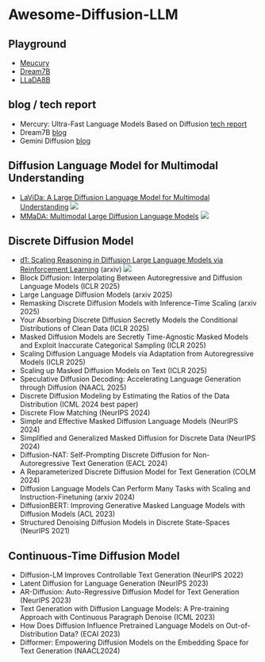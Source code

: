# Awesome-Diffusion-LLM

## Playground
- [Meucury](https://chat.inceptionlabs.ai/)
- [Dream7B](https://huggingface.co/spaces/multimodalart/Dream)
- [LLaDA8B](https://huggingface.co/spaces/multimodalart/LLaDA)


## blog / tech report
- Mercury: Ultra-Fast Language Models Based on Diffusion [tech report](https://drive.google.com/file/d/1xrqTqF88OZblf0NgMjr1REU4doYlkNXf/view)
- Dream7B [blog](https://hkunlp.github.io/blog/2025/dream/)
- Gemini Diffusion [blog](https://deepmind.google/models/gemini-diffusion/) 

## Diffusion Language Model for Multimodal Understanding

- [LaViDa: A Large Diffusion Language Model for Multimodal Understanding](https://arxiv.org/pdf/2505.16839) ![](https://img.shields.io/badge/abs-2025.05-red)
- [MMaDA: Multimodal Large Diffusion Language Models](https://arxiv.org/pdf/2505.15809) ![](https://img.shields.io/badge/abs-2025.05-red)


## Discrete Diffusion Model
- [d1: Scaling Reasoning in Diffusion Large Language Models via Reinforcement Learning](https://arxiv.org/abs/2504.12216) (arxiv) ![](https://img.shields.io/badge/abs-2025.04-red)
- Block Diffusion: Interpolating Between Autoregressive and Diffusion Language Models (ICLR 2025)
- Large Language Diffusion Models (arxiv 2025)
- Remasking Discrete Diffusion Models with Inference-Time Scaling (arxiv 2025)
- Your Absorbing Discrete Diffusion Secretly Models the Conditional Distributions of Clean Data (ICLR 2025)
- Masked Diffusion Models are Secretly Time-Agnostic Masked Models and Exploit Inaccurate Categorical Sampling (ICLR 2025)
- Scaling Diffusion Language Models via Adaptation from Autoregressive Models (ICLR 2025)
- Scaling up Masked Diffusion Models on Text (ICLR 2025)
- Speculative Diffusion Decoding: Accelerating Language Generation through Diffusion (NAACL 2025)
- Discrete Diffusion Modeling by Estimating the Ratios of the Data Distribution (ICML 2024 best paper)
- Discrete Flow Matching (NeurIPS 2024)
- Simple and Effective Masked Diffusion Language Models (NeurIPS 2024)
- Simplified and Generalized Masked Diffusion for Discrete Data (NeurIPS 2024)
- Diffusion-NAT: Self-Prompting Discrete Diffusion for Non-Autoregressive Text Generation (EACL 2024)
- A Reparameterized Discrete Diffusion Model for Text Generation (COLM 2024)
- Diffusion Language Models Can Perform Many Tasks with Scaling and Instruction-Finetuning (arxiv 2024)
- DiffusionBERT: Improving Generative Masked Language Models with Diffusion Models (ACL 2023)
- Structured Denoising Diffusion Models in Discrete State-Spaces (NeurIPS 2021)


## Continuous-Time Diffusion Model 
- Diffusion-LM Improves Controllable Text Generation (NeurIPS 2022)
- Latent Diffusion for Language Generation (NeurIPS 2023)
- AR-Diffusion: Auto-Regressive Diffusion Model for Text Generation (NeurIPS 2023)
- Text Generation with Diffusion Language Models: A Pre-training Approach with Continuous Paragraph Denoise (ICML 2023)
- How Does Diffusion Influence Pretrained Language Models on Out-of-Distribution Data? (ECAI 2023)
- Difformer: Empowering Diffusion Models on the Embedding Space for Text Generation (NAACL2024)





